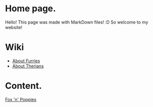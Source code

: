 # Home page.
Hello! This page was made with MarkDown files! :D
So welcome to my website!

# Wiki
- [About Furries](Content/furryAbout) 
- [About Therians](Content/furryAbout)
# Content.
[Fox 'n' Poppies](Content/FnP)
<!--stackedit_data:
eyJoaXN0b3J5IjpbLTgyMDczMjYsLTgzMzQ2NDQ2NiwtMTY5NT
Q3MjUxMiwtMTg2MzM0NDIwMl19
-->